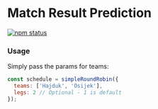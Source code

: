 # Match Result Prediction
[![npm status](https://img.shields.io/badge/npm-v1.0.0-brightgreen.svg)](https://www.npmjs.org/package/simple-roundrobin)

### Usage
Simply pass the params for teams:

```js
const schedule = simpleRoundRobin({
  teams: ['Hajduk', 'Osijek'],
  legs: 2 // Optional - 1 is default
});
```

